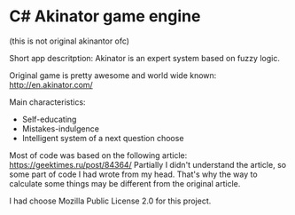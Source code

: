 # C#  Akinator game engine
(this is not original akinantor ofc)

Short app descritption: Akinator is an expert system based on fuzzy logic. 

Original game is pretty awesome and world wide known: http://en.akinator.com/

Main characteristics:
* Self-educating
* Mistakes-indulgence
* Intelligent system of a next question choose

Most of code was based on the following article: https://geektimes.ru/post/84364/
Partially I didn't understand the article, so some part of code I had wrote from my head. That's why the way to calculate some things may be different from the original article.

I had choose Mozilla Public License 2.0 for this project.
